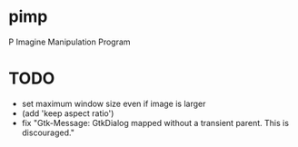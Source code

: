 # pimp
P Imagine Manipulation Program

# TODO
* set maximum window size even if image is larger
* (add 'keep aspect ratio')
* fix "Gtk-Message: GtkDialog mapped without a transient parent. This is discouraged."
